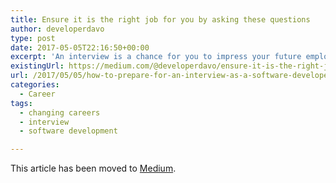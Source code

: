 ```yaml
---
title: Ensure it is the right job for you by asking these questions
author: developerdavo
type: post
date: 2017-05-05T22:16:50+00:00
excerpt: 'An interview is a chance for you to impress your future employers as a software developer but it is also a chance for them to impress you. '
existingUrl: https://medium.com/@developerdavo/ensure-it-is-the-right-job-for-you-by-asking-these-questions-e68dcf3d1bd4
url: /2017/05/05/how-to-prepare-for-an-interview-as-a-software-developer-part-ii/
categories:
  - Career
tags:
  - changing careers
  - interview
  - software development

---
```

This article has been moved to [Medium](https://medium.com/@developerdavo/ensure-it-is-the-right-job-for-you-by-asking-these-questions-e68dcf3d1bd4).
